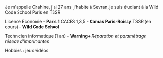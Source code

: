 Je m'appelle Chahine, j'ai 27 ans, j'habite à Sevran, je suis étudiant à la Wild Code School Paris en TSSR

Licence Economie - **Paris 1**
CACES 1,3,5 - **Camas Paris-Roissy**
TSSR (en cours) - **Wild Code School**

Technicien informatique (1 an) - **Warning+** 
_Réparation et paramétrage réseau d'imprimantes_

Hobbies : jeux vidéos

